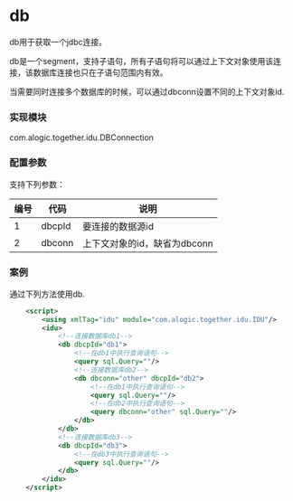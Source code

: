 db
==
db用于获取一个jdbc连接。

db是一个segment，支持子语句，所有子语句将可以通过上下文对象使用该连接，该数据库连接也只在子语句范围内有效。

当需要同时连接多个数据库的时候，可以通过dbconn设置不同的上下文对象id.

### 实现模块

com.alogic.together.idu.DBConnection

### 配置参数

支持下列参数：

| 编号 | 代码 | 说明 |
| ---- | ---- | ---- |
| 1 | dbcpId | 要连接的数据源id |
| 2 | dbconn | 上下文对象的id，缺省为dbconn |

### 案例

通过下列方法使用db.

```xml
	<script>
		<using xmlTag="idu" module="com.alogic.together.idu.IDU"/>
		<idu>
			<!--连接数据库db1-->
			<db dbcpId="db1">
				<!--在db1中执行查询语句-->
				<query sql.Query=""/>
				<!--连接数据库db2-->
				<db dbconn="other" dbcpId="db2">
					<!--在db1中执行查询语句-->
					<query sql.Query=""/>
					<!--在db2中执行查询语句-->
					<query dbconn="other" sql.Query=""/>
				</db>
			</db>
			<!--连接数据库db3-->
			<db dbcpId="db3">
				<!--在db3中执行查询语句-->
				<query sql.Query=""/>
			</db>			
		</idu>
	</script>
```


